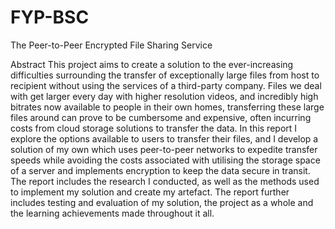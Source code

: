 # FYP-BSC
The Peer-to-Peer Encrypted File Sharing Service 

Abstract
This project aims to create a solution to the ever-increasing difficulties surrounding the transfer of
exceptionally large files from host to recipient without using the services of a third-party company. Files
we deal with get larger every day with higher resolution videos, and incredibly high bitrates now available
to people in their own homes, transferring these large files around can prove to be cumbersome and
expensive, often incurring costs from cloud storage solutions to transfer the data.
In this report I explore the options available to users to transfer their files, and I develop a solution of my
own which uses peer-to-peer networks to expedite transfer speeds while avoiding the costs associated
with utilising the storage space of a server and implements encryption to keep the data secure in transit.
The report includes the research I conducted, as well as the methods used to implement my solution and
create my artefact.
The report further includes testing and evaluation of my solution, the project as a whole and the learning
achievements made throughout it all.
